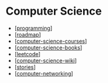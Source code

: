Computer Science
===

- [[programming]]
- [[roadmap]]
- [[computer-science-courses]]
- [[computer-science-books]]
- [[leetcode]]
- [[computer-science-wiki]]
- [[stories]]
- [[computer-networking]]

[//begin]: # "Autogenerated link references for markdown compatibility"
[programming]: ../programming/programming.md "Programming"
[roadmap]: roadmap/roadmap.md "Roadmap"
[computer-science-courses]: computer-science-courses/computer-science-courses.md "CS Courses"
[computer-science-books]: books/computer-science-books.md "Computer Science Books"
[leetcode]: leetcode/leetcode.md "Leetcode"
[computer-science-wiki]: wiki/computer-science-wiki.md "Computer Science Wiki"
[stories]: stories/stories.md "Stories"
[computer-networking]: computer-networking/computer-networking.md "Computer Networking"
[//end]: # "Autogenerated link references"
